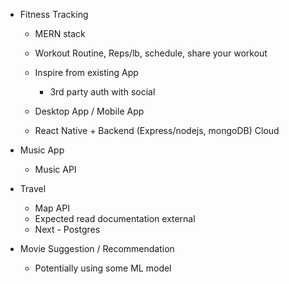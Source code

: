 - Fitness Tracking
    - MERN stack
    - Workout Routine, Reps/lb, schedule, share your workout
    - Inspire from existing App
        - 3rd party auth with social
    
    - Desktop App / Mobile App

    - React Native + Backend (Express/nodejs, mongoDB) Cloud


- Music App
    - Music API

- Travel
    - Map API
    - Expected read documentation external
    - Next - Postgres

- Movie Suggestion / Recommendation
    - Potentially using some ML model